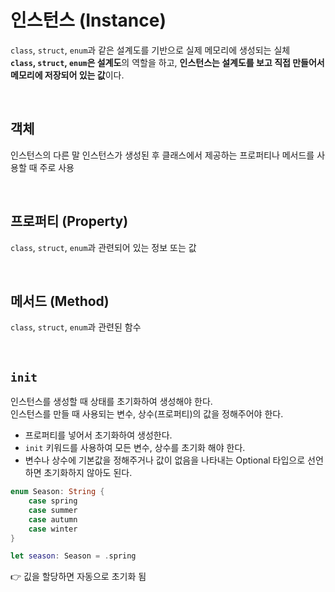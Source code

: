 # 인스턴스 (Instance)
`class`, `struct`, `enum`과 같은 설계도를 기반으로 실제 메모리에 생성되는 실체 <br>
**`class`, `struct`, `enum`은 설계도**의 역할을 하고, **인스턴스는 설계도를 보고 직접 만들어서 메모리에 저장되어 있는 값**이다. 

<br>

## 객체
인스턴스의 다른 말
인스턴스가 생성된 후 클래스에서 제공하는 프로퍼티나 메서드를 사용할 때 주로 사용

<br>

## 프로퍼티 (Property)
`class`, `struct`, `enum`과 관련되어 있는 정보 또는 값

<br>

## 메서드 (Method)
`class`, `struct`, `enum`과 관련된 함수

<br>

## `init`
인스턴스를 생성할 때 상태를 초기화하여 생성해야 한다. <br>
인스턴스를 만들 때 사용되는 변수, 상수(프로퍼티)의 값을 정해주어야 한다.

- 프로퍼티를 넣어서 초기화하여 생성한다.
- `init` 키워드를 사용하여 모든 변수, 상수를 초기화 해야 한다.
- 변수나 상수에 기본값을 정해주거나 값이 없음을 나타내는 Optional 타입으로 선언하면 초기화하지 않아도 된다.

```swift
enum Season: String {
	case spring
    case summer
    case autumn
    case winter
}

let season: Season = .spring

```
👉 깂을 할당하면 자동으로 초기화 됨
